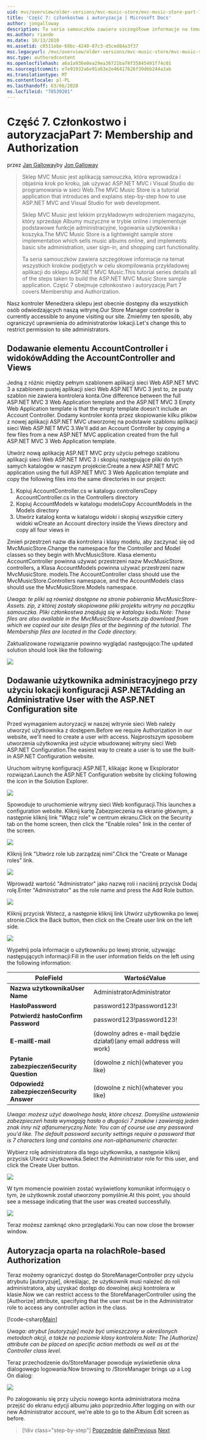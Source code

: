 ```yaml
---
uid: mvc/overview/older-versions/mvc-music-store/mvc-music-store-part-7
title: 'Część 7: członkostwo i autoryzacja | Microsoft Docs'
author: jongalloway
description: Ta seria samouczków zawiera szczegółowe informacje na temat wszystkich kroków podjętych w celu skompilowania przykładowej aplikacji do sklepu ASP.NET MVC Music. Część 7 obejmuje członkostwo i autoryzację.
ms.author: riande
ms.date: 10/13/2010
ms.assetid: c8511ebe-68bc-4240-87c3-d5ced84a3f37
msc.legacyurl: /mvc/overview/older-versions/mvc-music-store/mvc-music-store-part-7
msc.type: authoredcontent
ms.openlocfilehash: a6a1a936e0ea29ea36721ba78f35845401f74c01
ms.sourcegitcommit: e7e91932a6e91a63e2e46417626f39d6b244a3ab
ms.translationtype: MT
ms.contentlocale: pl-PL
ms.lasthandoff: 03/06/2020
ms.locfileid: "78539201"
---
```

# <a name="part-7-membership-and-authorization"></a><span data-ttu-id="c3b65-104">Część 7. Członkostwo i autoryzacja</span><span class="sxs-lookup"><span data-stu-id="c3b65-104">Part 7: Membership and Authorization</span></span>

<span data-ttu-id="c3b65-105">przez [Jan Galloway](https://github.com/jongalloway)</span><span class="sxs-lookup"><span data-stu-id="c3b65-105">by [Jon Galloway](https://github.com/jongalloway)</span></span>

> <span data-ttu-id="c3b65-106">Sklep MVC Music jest aplikacją samouczka, która wprowadza i objaśnia krok po kroku, jak używać ASP.NET MVC i Visual Studio do programowania w sieci Web.</span><span class="sxs-lookup"><span data-stu-id="c3b65-106">The MVC Music Store is a tutorial application that introduces and explains step-by-step how to use ASP.NET MVC and Visual Studio for web development.</span></span>  
>   
> <span data-ttu-id="c3b65-107">Sklep MVC Music jest lekkim przykładowym wdrożeniem magazynu, który sprzedaje Albumy muzyczne w trybie online i implementuje podstawowe funkcje administracyjne, logowania użytkownika i koszyka.</span><span class="sxs-lookup"><span data-stu-id="c3b65-107">The MVC Music Store is a lightweight sample store implementation which sells music albums online, and implements basic site administration, user sign-in, and shopping cart functionality.</span></span>  
>   
> <span data-ttu-id="c3b65-108">Ta seria samouczków zawiera szczegółowe informacje na temat wszystkich kroków podjętych w celu skompilowania przykładowej aplikacji do sklepu ASP.NET MVC Music.</span><span class="sxs-lookup"><span data-stu-id="c3b65-108">This tutorial series details all of the steps taken to build the ASP.NET MVC Music Store sample application.</span></span> <span data-ttu-id="c3b65-109">Część 7 obejmuje członkostwo i autoryzację.</span><span class="sxs-lookup"><span data-stu-id="c3b65-109">Part 7 covers Membership and Authorization.</span></span>

<span data-ttu-id="c3b65-110">Nasz kontroler Menedżera sklepu jest obecnie dostępny dla wszystkich osób odwiedzających naszą witrynę.</span><span class="sxs-lookup"><span data-stu-id="c3b65-110">Our Store Manager controller is currently accessible to anyone visiting our site.</span></span> <span data-ttu-id="c3b65-111">Zmieńmy ten sposób, aby ograniczyć uprawnienia do administratorów lokacji.</span><span class="sxs-lookup"><span data-stu-id="c3b65-111">Let's change this to restrict permission to site administrators.</span></span>

## <a name="adding-the-accountcontroller-and-views"></a><span data-ttu-id="c3b65-112">Dodawanie elementu AccountController i widoków</span><span class="sxs-lookup"><span data-stu-id="c3b65-112">Adding the AccountController and Views</span></span>

<span data-ttu-id="c3b65-113">Jedną z różnic między pełnym szablonem aplikacji sieci Web ASP.NET MVC 3 a szablonem pustej aplikacji sieci Web ASP.NET MVC 3 jest to, że pusty szablon nie zawiera kontrolera konta.</span><span class="sxs-lookup"><span data-stu-id="c3b65-113">One difference between the full ASP.NET MVC 3 Web Application template and the ASP.NET MVC 3 Empty Web Application template is that the empty template doesn't include an Account Controller.</span></span> <span data-ttu-id="c3b65-114">Dodamy kontroler konta przez skopiowanie kilku plików z nowej aplikacji ASP.NET MVC utworzonej na podstawie szablonu aplikacji sieci Web ASP.NET MVC 3.</span><span class="sxs-lookup"><span data-stu-id="c3b65-114">We'll add an Account Controller by copying a few files from a new ASP.NET MVC application created from the full ASP.NET MVC 3 Web Application template.</span></span>

<span data-ttu-id="c3b65-115">Utwórz nową aplikację ASP.NET MVC przy użyciu pełnego szablonu aplikacji sieci Web ASP.NET MVC 3 i skopiuj następujące pliki do tych samych katalogów w naszym projekcie:</span><span class="sxs-lookup"><span data-stu-id="c3b65-115">Create a new ASP.NET MVC application using the full ASP.NET MVC 3 Web Application template and copy the following files into the same directories in our project:</span></span>

1. <span data-ttu-id="c3b65-116">Kopiuj AccountController.cs w katalogu controllers</span><span class="sxs-lookup"><span data-stu-id="c3b65-116">Copy AccountController.cs in the Controllers directory</span></span>
2. <span data-ttu-id="c3b65-117">Kopiuj AccountModels w katalogu models</span><span class="sxs-lookup"><span data-stu-id="c3b65-117">Copy AccountModels in the Models directory</span></span>
3. <span data-ttu-id="c3b65-118">Utwórz katalog konta w katalogu widoki i skopiuj wszystkie cztery widoki w</span><span class="sxs-lookup"><span data-stu-id="c3b65-118">Create an Account directory inside the Views directory and copy all four views in</span></span>

<span data-ttu-id="c3b65-119">Zmień przestrzeń nazw dla kontrolera i klasy modelu, aby zaczynać się od MvcMusicStore.</span><span class="sxs-lookup"><span data-stu-id="c3b65-119">Change the namespace for the Controller and Model classes so they begin with MvcMusicStore.</span></span> <span data-ttu-id="c3b65-120">Klasa elementu AccountController powinna używać przestrzeni nazw MvcMusicStore. controllers, a Klasa AccountModels powinna używać przestrzeni nazw MvcMusicStore. models.</span><span class="sxs-lookup"><span data-stu-id="c3b65-120">The AccountController class should use the MvcMusicStore.Controllers namespace, and the AccountModels class should use the MvcMusicStore.Models namespace.</span></span>

<span data-ttu-id="c3b65-121">*Uwaga: te pliki są również dostępne na stronie pobierania MvcMusicStore-Assets. zip, z której zostały skopiowane pliki projektu witryny na początku samouczka. Pliki członkostwa znajdują się w katalogu kodu.*</span><span class="sxs-lookup"><span data-stu-id="c3b65-121">*Note: These files are also available in the MvcMusicStore-Assets.zip download from which we copied our site design files at the beginning of the tutorial. The Membership files are located in the Code directory.*</span></span>

<span data-ttu-id="c3b65-122">Zaktualizowane rozwiązanie powinno wyglądać następująco:</span><span class="sxs-lookup"><span data-stu-id="c3b65-122">The updated solution should look like the following:</span></span>

![](mvc-music-store-part-7/_static/image1.png)

## <a name="adding-an-administrative-user-with-the-aspnet-configuration-site"></a><span data-ttu-id="c3b65-123">Dodawanie użytkownika administracyjnego przy użyciu lokacji konfiguracji ASP.NET</span><span class="sxs-lookup"><span data-stu-id="c3b65-123">Adding an Administrative User with the ASP.NET Configuration site</span></span>

<span data-ttu-id="c3b65-124">Przed wymaganiem autoryzacji w naszej witrynie sieci Web należy utworzyć użytkownika z dostępem.</span><span class="sxs-lookup"><span data-stu-id="c3b65-124">Before we require Authorization in our website, we'll need to create a user with access.</span></span> <span data-ttu-id="c3b65-125">Najprostszym sposobem utworzenia użytkownika jest użycie wbudowanej witryny sieci Web ASP.NET Configuration.</span><span class="sxs-lookup"><span data-stu-id="c3b65-125">The easiest way to create a user is to use the built-in ASP.NET Configuration website.</span></span>

<span data-ttu-id="c3b65-126">Uruchom witrynę konfiguracji ASP.NET, klikając ikonę w Eksplorator rozwiązań.</span><span class="sxs-lookup"><span data-stu-id="c3b65-126">Launch the ASP.NET Configuration website by clicking following the icon in the Solution Explorer.</span></span>

![](mvc-music-store-part-7/_static/image2.png)

<span data-ttu-id="c3b65-127">Spowoduje to uruchomienie witryny sieci Web konfiguracji.</span><span class="sxs-lookup"><span data-stu-id="c3b65-127">This launches a configuration website.</span></span> <span data-ttu-id="c3b65-128">Kliknij kartę Zabezpieczenia na ekranie głównym, a następnie kliknij link "Włącz role" w centrum ekranu.</span><span class="sxs-lookup"><span data-stu-id="c3b65-128">Click on the Security tab on the home screen, then click the "Enable roles" link in the center of the screen.</span></span>

![](mvc-music-store-part-7/_static/image3.png)

<span data-ttu-id="c3b65-129">Kliknij link "Utwórz role lub zarządzaj nimi".</span><span class="sxs-lookup"><span data-stu-id="c3b65-129">Click the "Create or Manage roles" link.</span></span>

![](mvc-music-store-part-7/_static/image4.png)

<span data-ttu-id="c3b65-130">Wprowadź wartość "Administrator" jako nazwę roli i naciśnij przycisk Dodaj rolę.</span><span class="sxs-lookup"><span data-stu-id="c3b65-130">Enter "Administrator" as the role name and press the Add Role button.</span></span>

![](mvc-music-store-part-7/_static/image5.png)

<span data-ttu-id="c3b65-131">Kliknij przycisk Wstecz, a następnie kliknij link Utwórz użytkownika po lewej stronie.</span><span class="sxs-lookup"><span data-stu-id="c3b65-131">Click the Back button, then click on the Create user link on the left side.</span></span>

![](mvc-music-store-part-7/_static/image6.png)

<span data-ttu-id="c3b65-132">Wypełnij pola informacje o użytkowniku po lewej stronie, używając następujących informacji:</span><span class="sxs-lookup"><span data-stu-id="c3b65-132">Fill in the user information fields on the left using the following information:</span></span>

| <span data-ttu-id="c3b65-133">**Pole**</span><span class="sxs-lookup"><span data-stu-id="c3b65-133">**Field**</span></span> | <span data-ttu-id="c3b65-134">**Wartość**</span><span class="sxs-lookup"><span data-stu-id="c3b65-134">**Value**</span></span> |
| --- | --- |
| <span data-ttu-id="c3b65-135">**Nazwa użytkownika**</span><span class="sxs-lookup"><span data-stu-id="c3b65-135">**User Name**</span></span> | <span data-ttu-id="c3b65-136">Administrator</span><span class="sxs-lookup"><span data-stu-id="c3b65-136">Administrator</span></span> |
| <span data-ttu-id="c3b65-137">**Hasło**</span><span class="sxs-lookup"><span data-stu-id="c3b65-137">**Password**</span></span> | <span data-ttu-id="c3b65-138">password123!</span><span class="sxs-lookup"><span data-stu-id="c3b65-138">password123!</span></span> |
| <span data-ttu-id="c3b65-139">**Potwierdź hasło**</span><span class="sxs-lookup"><span data-stu-id="c3b65-139">**Confirm Password**</span></span> | <span data-ttu-id="c3b65-140">password123!</span><span class="sxs-lookup"><span data-stu-id="c3b65-140">password123!</span></span> |
| <span data-ttu-id="c3b65-141">**E-mail**</span><span class="sxs-lookup"><span data-stu-id="c3b65-141">**E-mail**</span></span> | <span data-ttu-id="c3b65-142">(dowolny adres e-mail będzie działał)</span><span class="sxs-lookup"><span data-stu-id="c3b65-142">(any email address will work)</span></span> |
| <span data-ttu-id="c3b65-143">**Pytanie zabezpieczeń**</span><span class="sxs-lookup"><span data-stu-id="c3b65-143">**Security Question**</span></span> | <span data-ttu-id="c3b65-144">(dowolne z nich)</span><span class="sxs-lookup"><span data-stu-id="c3b65-144">(whatever you like)</span></span> |
| <span data-ttu-id="c3b65-145">**Odpowiedź zabezpieczeń**</span><span class="sxs-lookup"><span data-stu-id="c3b65-145">**Security Answer**</span></span> | <span data-ttu-id="c3b65-146">(dowolne z nich)</span><span class="sxs-lookup"><span data-stu-id="c3b65-146">(whatever you like)</span></span> |

<span data-ttu-id="c3b65-147">*Uwaga: możesz użyć dowolnego hasła, które chcesz. Domyślne ustawienia zabezpieczeń hasła wymagają hasła o długości 7 znaków i zawierają jeden znak inny niż alfanumeryczny.*</span><span class="sxs-lookup"><span data-stu-id="c3b65-147">*Note: You can of course use any password you'd like. The default password security settings require a password that is 7 characters long and contains one non-alphanumeric character.*</span></span>

<span data-ttu-id="c3b65-148">Wybierz rolę administratora dla tego użytkownika, a następnie kliknij przycisk Utwórz użytkownika.</span><span class="sxs-lookup"><span data-stu-id="c3b65-148">Select the Administrator role for this user, and click the Create User button.</span></span>

![](mvc-music-store-part-7/_static/image7.png)

<span data-ttu-id="c3b65-149">W tym momencie powinien zostać wyświetlony komunikat informujący o tym, że użytkownik został utworzony pomyślnie.</span><span class="sxs-lookup"><span data-stu-id="c3b65-149">At this point, you should see a message indicating that the user was created successfully.</span></span>

![](mvc-music-store-part-7/_static/image8.png)

<span data-ttu-id="c3b65-150">Teraz możesz zamknąć okno przeglądarki.</span><span class="sxs-lookup"><span data-stu-id="c3b65-150">You can now close the browser window.</span></span>

## <a name="role-based-authorization"></a><span data-ttu-id="c3b65-151">Autoryzacja oparta na rolach</span><span class="sxs-lookup"><span data-stu-id="c3b65-151">Role-based Authorization</span></span>

<span data-ttu-id="c3b65-152">Teraz możemy ograniczyć dostęp do StoreManagerController przy użyciu atrybutu [autoryzuje], określając, że użytkownik musi należeć do roli administratora, aby uzyskać dostęp do dowolnej akcji kontrolera w klasie.</span><span class="sxs-lookup"><span data-stu-id="c3b65-152">Now we can restrict access to the StoreManagerController using the [Authorize] attribute, specifying that the user must be in the Administrator role to access any controller action in the class.</span></span>

[!code-csharp[Main](mvc-music-store-part-7/samples/sample1.cs)]

<span data-ttu-id="c3b65-153">*Uwaga: atrybut [autoryzuje] może być umieszczony w określonych metodach akcji, a także na poziomie klasy kontrolera.*</span><span class="sxs-lookup"><span data-stu-id="c3b65-153">*Note: The [Authorize] attribute can be placed on specific action methods as well as at the Controller class level.*</span></span>

<span data-ttu-id="c3b65-154">Teraz przechodzenie do/StoreManager powoduje wyświetlenie okna dialogowego logowania:</span><span class="sxs-lookup"><span data-stu-id="c3b65-154">Now browsing to /StoreManager brings up a Log On dialog:</span></span>

![](mvc-music-store-part-7/_static/image9.png)

<span data-ttu-id="c3b65-155">Po zalogowaniu się przy użyciu nowego konta administratora można przejść do ekranu edycji albumu jako poprzednio.</span><span class="sxs-lookup"><span data-stu-id="c3b65-155">After logging on with our new Administrator account, we're able to go to the Album Edit screen as before.</span></span>

> [!div class="step-by-step"]
> <span data-ttu-id="c3b65-156">[Poprzednie](mvc-music-store-part-6.md)
> [dalej](mvc-music-store-part-8.md)</span><span class="sxs-lookup"><span data-stu-id="c3b65-156">[Previous](mvc-music-store-part-6.md)
[Next](mvc-music-store-part-8.md)</span></span>

